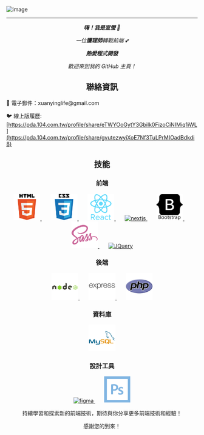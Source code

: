 
![image](https://github.com/XuanYing0915/XuanYing0915/assets/133011607/5bde237c-6565-4e5e-868f-7fcfe4b8aec3)

-------------
<div align="center">
  
**_嗨！我是宣瑩  👋_**

_一位**護理師**轉戰前端 💕_

**_熱愛程式開發_**

_歡迎來到我的 GitHub 主頁！_

## 聯絡資訊
<div align="left">
📧 電子郵件：xuanyinglife@gmail.com

🐦 線上版履歷: [https://pda.104.com.tw/profile/share/eTWYOoGytY3Gbilk0FizoCiNIMiq1iWL](https://pda.104.com.tw/profile/share/gvutezwyiXoE7Nf3TuLPrMIOadBdkdi8)

<div align="center"> 

## 技能 


 ### 前端
<div align="center"> 
 <a href="https://www.w3.org/html/" target="_blank" rel="noreferrer">
        <img src="https://raw.githubusercontent.com/devicons/devicon/master/icons/html5/html5-original-wordmark.svg"
            alt="html5" width="70" height="70" />
    </a>
  &nbsp  &nbsp &nbsp
<a href="https://www.w3schools.com/css/" target="_blank" rel="noreferrer">
        <img src="https://raw.githubusercontent.com/devicons/devicon/master/icons/css3/css3-original-wordmark.svg"
            alt="css3" width="70" height="70" />
    </a>
   &nbsp  &nbsp &nbsp
 <a href="https://reactjs.org/" target="_blank" rel="noreferrer">
        <img src="https://raw.githubusercontent.com/devicons/devicon/master/icons/react/react-original-wordmark.svg"
            alt="react" width="70" height="70" />
    </a>
     &nbsp   &nbsp &nbsp
<a href="https://nextjs.org/" target="_blank" rel="noreferrer">
        <img src="https://cdn.worldvectorlogo.com/logos/nextjs-2.svg" alt="nextjs" width="70" height="70" />
    </a>
      &nbsp  &nbsp &nbsp
<a href="https://getbootstrap.com" target="_blank" rel="noreferrer">
        <img src="https://raw.githubusercontent.com/devicons/devicon/master/icons/bootstrap/bootstrap-plain-wordmark.svg"
            alt="bootstrap" width="70" height="70" />
    </a>
      &nbsp  &nbsp&nbsp
<a href="https://sass-lang.com" target="_blank" rel="noreferrer">
        <img src="https://raw.githubusercontent.com/devicons/devicon/master/icons/sass/sass-original.svg" alt="sass"
            width="70" height="70" />
    </a> 
      &nbsp  &nbsp &nbsp
<a href="https://upload.wikimedia.org/wikipedia/commons/f/fd/JQuery-Logo.svg" target="_blank" rel="noreferrer">
<img src="https://uxwing.com/wp-content/themes/uxwing/download/brands-and-social-media/jquery-icon.png" alt="JQuery"
            width="70" height="70" />
    </a>

   


### 後端
<div align="center">
  
<a href="https://nodejs.org" target="_blank" rel="noreferrer">
        <img src="https://raw.githubusercontent.com/devicons/devicon/master/icons/nodejs/nodejs-original-wordmark.svg"
            alt="nodejs" width="70" height="70" />
    </a> &nbsp  &nbsp &nbsp
<a href="https://expressjs.com" target="_blank" rel="noreferrer">
        <img src="https://raw.githubusercontent.com/devicons/devicon/master/icons/express/express-original-wordmark.svg"
            alt="express" width="70" height="70" />
    </a> &nbsp  &nbsp &nbsp
  <a href="https://www.php.net" target="_blank" rel="noreferrer">
        <img src="https://raw.githubusercontent.com/devicons/devicon/master/icons/php/php-original.svg" alt="php"
            width="70" height="70" />
    </a>

### 資料庫
<div align="center">
  
  <a href="https://www.mysql.com/" target="_blank" rel="noreferrer">
        <img src="https://raw.githubusercontent.com/devicons/devicon/master/icons/mysql/mysql-original-wordmark.svg"
            alt="mysql" width="70" height="70" />
    </a>

### 設計工具
<div align="center">
  
 <a href="https://www.figma.com/" target="_blank" rel="noreferrer">
        <img src="https://www.vectorlogo.zone/logos/figma/figma-icon.svg" alt="figma" width="70" height="70" />
    </a>
 &nbsp  &nbsp &nbsp
 <a href="https://www.photoshop.com/en" target="_blank" rel="noreferrer">
        <img src="https://raw.githubusercontent.com/devicons/devicon/master/icons/photoshop/photoshop-line.svg"
            alt="photoshop" width="70" height="70" />
    </a>  




    
持續學習和探索新的前端技術，期待與你分享更多前端技術和經驗！

感謝您的到來！


